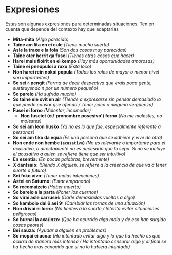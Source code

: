 # Expresiones
Estas son algunas expresiones para determinadas situaciones. Ten en cuenta que depende del contexto hay que adaptarlas

- **Mita-mita** _(Algo parecido)_
- **Taine am lita en ei cule** _(Tiene mucha suerte)_
- **Asle la traxe e la fola** _(Son dos cosas muy parecidas)_
- **Taine oter herrit qa fusei** _(Tienes otras cosas que hacer)_
- **Harei mais floirit en ei kempo** _(Hay más oportunidades amorosas)_
- **Taine ei pneupuloi a roxo** _(Está loco)_
- **Non harei rein nokoi popula** _(Todos los roles de mayor o menor nivel son importantes)_
- **So sei `n` pengit** _(Forma de decir despectiva que erais poca gente, sustituyendo n por un número pequeño)_
- **So pareio** _(Ha sufrido mucho)_
- **So taine eie ovit en air** _(Tiende a expresarse sin pensar demasiado lo que puede causar que ofenda / Tener poca o ninguna vergüenza)_
- **Fusei ei forno** _(Molestar, incomodar)_
    - **Non fuseiet (ei/'pronombre posesivo') forno** _(No me molestes, no molestes)_
- **So sei am leon husko** _(Ya no es lo que fue, especialmente referente a personas)_
- **So sei am tiko da equa** _(Es una persona que se adhiere y vive de otra)_
- **Non ende non hembe (`acusativo`)** _(No es relevante o importante para el acusativo, o directamente no es necesario que lo sepa. Si no se incluye el acusativo a quien se refiere tiene que ser intuitivo)_ 
- **En esentia:** _(En pocas palabras, brevemente)_
- **X dantsaio:** _(Siendo X alguien, se refiere a la creencia de que va a tener suerte a futuro)_
- **Sei foko vivo:** _(Tener malas intenciones)_
- **Astei en Saturno:** _(Estar empanado)_
- **So recomaizeio** _(Haber muerto)_
- **So bareio a la parta** _(Poner los cuernos)_
- **So virai asle carrusel:** _(Darle demasiadas vueltas a algo)_
- **So kamboio dai 6 aei 9:** _(Cambiar las tornas de una situación)_
- **Non drivai ei lorro:** _(No tientes a la suerte / Intenta evitar situaciones peligrosas)_
- **So burnai la axa/inzo:** _(Que ha ocurrido algo malo y de esa han surgido cosas peores)_
- **Bei sauza:** _(Ayudar a alguien en problemas)_
- **So mopai ei acoa:** _(Ha intentado evitar algo y lo que ha hecho es que ocurra de manera más intensa / Ha intentado censurar algo y al final se ha hecho más conocido que si no lo hubiera intentado)_